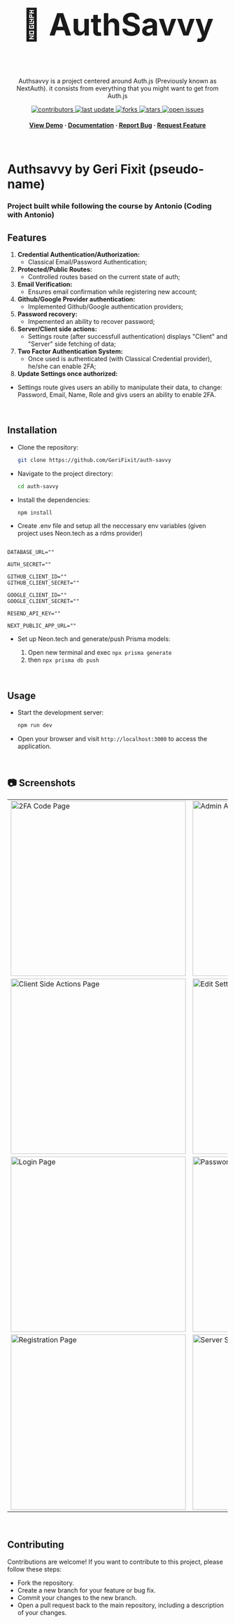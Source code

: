 <div align="center">
  <br/>
            <h1 style="font-size: 70px;">🔐 AuthSavvy</h1>
  <br/>
  <p>
    Authsavvy is a project centered around Auth.js (Previously known as NextAuth). it consists from everything that you might want to get from Auth.js
  </p>

  <p>
    <a href="https://github.com/GeriFixit/auth-savvy/graphs/contributors">
      <img src="https://img.shields.io/github/contributors/GeriFixit/auth-savvy" alt="contributors" />
    </a>
    <a href="">
      <img src="https://img.shields.io/github/last-commit/GeriFixit/auth-savvy" alt="last update" />
    </a>
    <a href="https://github.com/GeriFixit/auth-savvy/network/members">
      <img src="https://img.shields.io/github/forks/GeriFixit/auth-savvy" alt="forks" />
    </a>
    <a href="https://github.com/GeriFixit/auth-savvy/stargazers">
      <img src="https://img.shields.io/github/stars/GeriFixit/auth-savvy" alt="stars" />
    </a>
    <a href="https://github.com/GeriFixit/auth-savvy/issues/">
      <img src="https://img.shields.io/github/issues/GeriFixit/auth-savvy" alt="open issues" />
    </a>
  </p>
   
  <h4>
    <a href="https://authsavvy.vercel.app">View Demo</a>
    <span> · </span>
    <a href="https://github.com/GeriFixit/auth-savvy/blob/main/readme.md">Documentation</a>
    <span> · </span>
    <a href="https://github.com/GeriFixit/auth-savvy/issues/">Report Bug</a>
    <span> · </span>
    <a href="https://github.com/GeriFixit/auth-savvy/issues/">Request Feature</a>
  </h4>
</div>

<br/>

# Authsavvy by Geri Fixit (pseudo-name)

### Project built while following the course by Antonio (Coding with Antonio)

## Features

1. **Credential Authentication/Authorization:**
   - Classical Email/Password Authentication;
3. **Protected/Public Routes:**
   - Controlled routes based on the current state of auth;
4. **Email Verification:**
   - Ensures email confirmation while registering new account;
5. **Github/Google Provider authentication:**
   - Implemented Github/Google authentication providers;
6. **Password recovery:**
   - Impemented an ability to recover password;
8. **Server/Client side actions:**
   - Settings route (after successfull authentication) displays "Client" and "Server" side fetching of data;
9. **Two Factor Authentication System:**
   - Once used is authenticated (with Classical Credential provider), he/she can enable 2FA;
10. **Update Settings once authorized:**
   - Settings route gives users an abiliy to manipulate their data, to change: Password, Email, Name, Role and givs users an ability to enable 2FA.


<br/>

## Installation

- Clone the repository:

  ```bash
  git clone https://github.com/GeriFixit/auth-savvy
  ```

- Navigate to the project directory:

  ```bash
  cd auth-savvy
  ```

- Install the dependencies:

  ```bash
  npm install
  ```

- Create .env file and setup all the neccessary env variables (given project uses Neon.tech as a rdms provider)

```

DATABASE_URL=""

AUTH_SECRET=""

GITHUB_CLIENT_ID=""
GITHUB_CLIENT_SECRET=""

GOOGLE_CLIENT_ID=""
GOOGLE_CLIENT_SECRET=""

RESEND_API_KEY=""

NEXT_PUBLIC_APP_URL=""
```

- Set up Neon.tech and generate/push Prisma models:

  1. Open new terminal and exec `npx prisma generate`
  2. then `npx prisma db push`
  
<br/>

## Usage

- Start the development server:

  ```bash
  npm run dev
  ```

- Open your browser and visit `http://localhost:3000` to access the application.

<br/>

## :camera: Screenshots

<table>
  <tr>
    <td><img width="400" alt="2FA Code Page" src="https://github.com/GeriFixit/auth-savvy/blob/main/public/2faCodePage.PNG"></td>
    <td><img width="400" alt="Admin Actions Permissions Page" src="https://github.com/GeriFixit/auth-savvy/blob/main/public/adminActionsPermissionsPage.PNG"></td>
  </tr>
  <tr>
    <td><img width="400" alt="Client Side Actions Page" src="https://github.com/GeriFixit/auth-savvy/blob/main/public/clientSideActionsPage.PNG"></td>
    <td><img width="400" alt="Edit Settings Page" src="https://github.com/GeriFixit/auth-savvy/blob/main/public/editSettingsPage.PNG"></td>
  </tr>
  <tr>
    <td><img width="400" alt="Login Page" src="https://github.com/GeriFixit/auth-savvy/blob/main/public/loginPage.PNG"></td>
    <td><img width="400" alt="Password Recovery Page" src="https://github.com/GeriFixit/auth-savvy/blob/main/public/passwordRecoveryPage.PNG"></td>
  </tr>
  <tr>
    <td><img width="400" alt="Registration Page" src="https://github.com/GeriFixit/auth-savvy/blob/main/public/registrationPage.PNG"></td>
    <td><img width="400" alt="Server Side Actions Page" src="https://github.com/GeriFixit/auth-savvy/blob/main/public/serverSideActionsPage.png"></td>
  </tr>
</table>


<br/>

## Contributing

Contributions are welcome! If you want to contribute to this project, please follow these steps:

- Fork the repository.
- Create a new branch for your feature or bug fix.
- Commit your changes to the new branch.
- Open a pull request back to the main repository, including a description of your changes.
